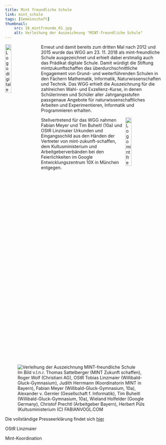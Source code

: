 ```yaml
---
title: Mint freundliche Schule
link: mint_schule
tags: [Gemeinschaft]
thumbnail: 
    src: 18_mintfreunde_01.jpg
    alt: Verleihung der Auszeichnung "MINT-freundliche Schule"
---
```



<img src="/images/digitale_schule.jpg" alt = "Logo digitale Schule" style="float: left; margin-right: 15px; width: 20%; margin-bottom: 15px"></img>
<p>
    Erneut und damit bereits zum dritten Mal nach 2012 und 2015 wurde das WGG am 23. 11. 2018 als mint-freundliche Schule ausgezeichnet und erhielt dabei erstmalig auch das Prädikat digitale Schule. Damit würdigt die Stiftung mintzukunftschaffen das überdurchschnittliche Engagement von Grund- und weiterführenden Schulen in den Fächern Mathematik, Informatik, Naturwissenschaften und Technik. Das WGG erhielt die Auszeichnung für die zahlreichen Wahl- und Exzellenz-Kurse, in denen Schülerinnen und Schüler aller Jahrgangsstufen passgenaue Angebote für naturwissenschaftliches Arbeiten und Experimentieren, Informatik und Programmieren erhalten. 
</p>
<img src="/images/mint_freundliche_schule.jpg" alt = "Logo mint freundliche Schule" style="float: right; margin-right: 15px; width: 20%; margin-bottom: 15px"></img>
<p>
    Stellvertretend für das WGG nahmen Fabian Meyer und Tim Buheitl (10a) und OStR Linzmaier Urkunden und Eingangsschild aus den Händen der Vertreter von mint-zukunft-schaffen, dem Kultusministerium und Arbeitgeberverbänden bei den Feierlichkeiten im Google Entwicklungszentrum 10X in München entgegen. 
</p>
<figure>
    <img src="/images/18_mintfreunde_01.jpg" alt = "Verleihung der Auszeichnung MINT-freundliche Schule"></img>
    <figcaption>Im Bild v.l.n.r. Thomas Sattelberger (MINT Zukunft schaffen), Roger Wolf (Christiani AG), OStR Tobias Linzmaier (Willibald-Gluck-Gymnasium), Judith Herrmann (Koordinatorin MINT in Bayern), Fabian Meyer (Willibald-Gluck-Gymnasium, 10a), Alexander v. Gernler (Gesellschaft f. Informatik), Tim Buheitl (Willibald-Gluck-Gymnasium, 10a), Wieland Holfelder (Google Germany), Christof Prechtl (Arbeitgeber Bayern), Herbert Püls (Kultusministerium
        (C) FABIANVOGL.COM </figcaption>
</figure>
<p>
    Die vollständige Presseerklärung findet sich <a href="https://mintzukunftschaffen.de/2018/11/23/auszeichnung-mint-freundliche-schule-und-digitale-schule-in-bayern-2018/">hier</a>
</p>
<p>
    OStR Linzmaier
</p>
<p>
    Mint-Koordination
</p>